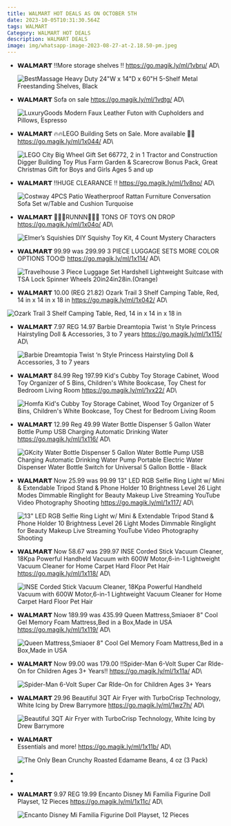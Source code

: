```yaml
---
title: WALMART HOT DEALS AS ON OCTOBER 5TH
date: 2023-10-05T10:31:30.564Z
tags: WALMART
Category: WALMART HOT DEALS
description: WALMART DEALS
image: img/whatsapp-image-2023-08-27-at-2.18.50-pm.jpeg
---
```

* 𝗪𝗔𝗟𝗠𝗔𝗥𝗧 
  ‼️More storage shelves ‼️
  https://go.magik.ly/ml/1vbru/
  AD\
  <!--StartFragment-->

  ![BestMassage Heavy Duty 24"W x 14"D x 60"H 5-Shelf Metal Freestanding Shelves, Black](https://i5.walmartimages.com/asr/203cca27-6d96-480b-8012-b5365e0c504c.be43012883339e07046a5503b01e524a.jpeg?odnHeight=612&odnWidth=612&odnBg=FFFFFF)

  <!--EndFragment-->
* 𝗪𝗔𝗟𝗠𝗔𝗥𝗧 
  Sofa on sale
  https://go.magik.ly/ml/1vdtg/
  AD\
  <!--StartFragment-->

  ![LuxuryGoods Modern Faux Leather Futon with Cupholders and Pillows, Espresso](https://i5.walmartimages.com/seo/LuxuryGoods-Modern-Faux-Leather-Futon-with-Cupholders-and-Pillows-Espresso_c25cd9d4-40ff-4237-b315-633e9cd71153.24df4a420391f00cbe4cc5395fdd229b.jpeg?odnHeight=612&odnWidth=612&odnBg=FFFFFF)

  <!--EndFragment-->
* 𝗪𝗔𝗟𝗠𝗔𝗥𝗧 
  🔥🔥LEGO Building Sets on Sale. More available 🤩🤩 
  https://go.magik.ly/ml/1x044/
  AD\
  <!--StartFragment-->

  ![LEGO City Big Wheel Gift Set 66772, 2 in 1 Tractor and Construction Digger Building Toy Plus Farm Garden & Scarecrow Bonus Pack, Great  Christmas Gift for Boys and Girls Ages 5 and up](https://i5.walmartimages.com/seo/LEGO-City-Big-Wheel-Gift-Set-66772-2-1-Tractor-Construction-Digger-Building-Toy-Plus-Farm-Garden-Scarecrow-Bonus-Pack-Great-Christmas-Boys-Girls-Ages_99ef7d99-7e3b-4782-8c80-7c3405915c15.04bfbb5398c6b403df5159e242a065fc.jpeg?odnHeight=768&odnWidth=768&odnBg=FFFFFF)

  <!--EndFragment-->
* 𝗪𝗔𝗟𝗠𝗔𝗥𝗧 
  ‼️HUGE CLEARANCE ‼️
  https://go.magik.ly/ml/1v8no/
  AD\
  <!--StartFragment-->

  ![Costway 4PCS Patio Weatherproof Rattan Furniture Conversation Sofa Set w/Table and Cushion Turquoise](https://i5.walmartimages.com/seo/Costway-4PCS-Patio-Weatherproof-Rattan-Furniture-Conversation-Sofa-Set-w-Table-and-Cushion-Turquoise_5dd5fec9-ed75-4dd7-b6bd-d0277df70875.804f5cdaf2d81432c1eb7e6f0a52cd8a.jpeg?odnHeight=768&odnWidth=768&odnBg=FFFFFF)

  <!--EndFragment-->
* 𝗪𝗔𝗟𝗠𝗔𝗥𝗧 
  🏃‍♀️🏃RUNNN🏃‍♀️🏃
   TONS OF TOYS ON DROP 
  https://go.magik.ly/ml/1x04o/
  AD\
  <!--StartFragment-->

  ![Elmer’s Squishies DIY Squishy Toy Kit, 4 Count Mystery Characters](https://i5.walmartimages.com/asr/1b57616d-58f4-4c50-880d-598a253b36da.0434dd36880b23773e56e6e088d95d6a.jpeg?odnHeight=768&odnWidth=768&odnBg=FFFFFF)

  <!--EndFragment-->
* 𝗪𝗔𝗟𝗠𝗔𝗥𝗧 
  99.99 was 299.99
  3 PIECE LUGGAGE SETS  MORE COLOR OPTIONS TOO😍
  https://go.magik.ly/ml/1x114/
  AD\
  <!--StartFragment-->

  ![Travelhouse 3 Piece Luggage Set Hardshell Lightweight Suitcase with TSA Lock Spinner Wheels 20in24in28in.(Orange)](https://i5.walmartimages.com/seo/Travelhouse-3-Piece-Luggage-Set-Hardshell-Lightweight-Suitcase-with-TSA-Lock-Spinner-Wheels-20in24in28in-Orange_3ffcd937-4e50-49a7-a539-a02a3075b16b.a9815d2cd576911c3f84dbdbaa83eaa0.jpeg?odnHeight=2000&odnWidth=2000&odnBg=FFFFFF)

  <!--EndFragment-->
*  𝗪𝗔𝗟𝗠𝗔𝗥𝗧
  10.00 (REG 21.82)
  Ozark Trail 3 Shelf Camping Table, Red, 14 in x 14 in x 18 in
  https://go.magik.ly/ml/1x042/
  AD\
  <!--StartFragment-->


  ![Ozark Trail 3 Shelf Camping Table, Red, 14 in x 14 in x 18 in](https://i5.walmartimages.com/seo/Ozark-Trail-3-Shelf-Camping-Table-Red-14-in-x-14-in-x-18-in_5f99f2a3-429f-41f1-b470-573dc8d0b144_1.4a98f89176488bc0168862602db0bc8a.jpeg?odnHeight=612&odnWidth=612&odnBg=FFFFFF)

  <!--EndFragment-->
* 𝗪𝗔𝗟𝗠𝗔𝗥𝗧
  7.97 REG 14.97
  Barbie Dreamtopia Twist ‘n Style Princess Hairstyling Doll & Accessories, 3 to 7 years
  https://go.magik.ly/ml/1x115/
  AD\
  <!--StartFragment-->

  ![Barbie Dreamtopia Twist ‘n Style Princess Hairstyling Doll & Accessories, 3 to 7 years](https://i5.walmartimages.com/seo/Barbie-Dreamtopia-Twist-n-Style-Princess-Hairstyling-Doll-Accessories-3-to-7-years_f3ab85e3-264b-415a-98a1-528a0ab7613d.d0b29a732f5388d5b71ac8d0c25bd45d.jpeg?odnHeight=2000&odnWidth=2000&odnBg=FFFFFF)

  <!--EndFragment-->
* 𝗪𝗔𝗟𝗠𝗔𝗥𝗧
  84.99 Reg 197.99
  Kid's Cubby Toy Storage Cabinet, Wood Toy Organizer of 5 Bins, Children's White Bookcase, Toy Chest for Bedroom Living Room
  https://go.magik.ly/ml/1vx22/
  AD\
  <!--StartFragment-->

  ![Homfa Kid's Cubby Toy Storage Cabinet, Wood Toy Organizer of 5 Bins, Children's White Bookcase, Toy Chest for Bedroom Living Room](https://i5.walmartimages.com/seo/Homfa-Kid-s-Cubby-Toy-Storage-Cabinet-Wood-Toy-Organizer-of-5-Bins-Children-s-White-Bookcase-Toy-Chest-for-Bedroom-Living-Room_5ae018f2-b374-499d-80cd-51cf1cfed996.bd0ef73d6961653138bab24a17ade4a1.jpeg?odnHeight=2000&odnWidth=2000&odnBg=FFFFFF)

  <!--EndFragment-->
* 𝗪𝗔𝗟𝗠𝗔𝗥𝗧
  12.99 Reg 49.99
  Water Bottle Dispenser 5 Gallon Water Bottle Pump USB Charging Automatic Drinking Water
  https://go.magik.ly/ml/1x116/
  AD\
  <!--StartFragment-->

  ![GKcity Water Bottle Dispenser 5 Gallon Water Bottle Pump USB Charging Automatic Drinking Water Pump Portable Electric Water Dispenser Water Bottle Switch for Universal 5 Gallon Bottle - Black](https://i5.walmartimages.com/asr/d1477a1f-3841-493e-977f-e9ddd14ec382.4a825e0f397491003d6e41a210dd13b5.jpeg?odnHeight=768&odnWidth=768&odnBg=FFFFFF)

  <!--EndFragment-->
* 𝗪𝗔𝗟𝗠𝗔𝗥𝗧
  Now 25.99 was 99.99
  13" LED RGB Selfie Ring Light w/ Mini & Extendable Tripod Stand & Phone Holder 10 Brightness Level 26 Light Modes Dimmable Ringlight for Beauty Makeup Live Streaming YouTube Video Photography Shooting
  https://go.magik.ly/ml/1x117/
  AD\
  <!--StartFragment-->

  ![13" LED RGB Selfie Ring Light w/ Mini & Extendable Tripod Stand & Phone Holder 10 Brightness Level 26 Light Modes Dimmable Ringlight for Beauty Makeup Live Streaming YouTube Video Photography Shooting](https://i5.walmartimages.com/seo/13-LED-RGB-Selfie-Ring-Light-w-Mini-Extendable-Tripod-Stand-Phone-Holder-10-Brightness-Level-26-Modes-Dimmable-Ringlight-Beauty-Makeup-Live-Streaming_f9079a1d-f15a-41a1-95af-3aa2c0c9dd92.e3bfa9a444eb132c5683d30493e213a3.jpeg?odnHeight=2000&odnWidth=2000&odnBg=FFFFFF)

  <!--EndFragment-->
* 𝗪𝗔𝗟𝗠𝗔𝗥𝗧
  Now 58.67 was 299.97
  INSE Corded Stick Vacuum Cleaner, 18Kpa Powerful Handheld Vacuum with 600W Motor,6-in-1 Lightweight Vacuum Cleaner for Home Carpet Hard Floor Pet Hair
  https://go.magik.ly/ml/1x118/
  AD\
  <!--StartFragment-->

  ![INSE Corded Stick Vacuum Cleaner, 18Kpa Powerful Handheld Vacuum with 600W Motor,6-in-1 Lightweight Vacuum Cleaner for Home Carpet Hard Floor Pet Hair](https://i5.walmartimages.com/seo/INSE-Corded-Stick-Vacuum-Cleaner-18Kpa-Powerful-Handheld-600W-Motor-6-in-1-Lightweight-Cleaner-Home-Carpet-Hard-Floor-Pet-Hair_91edaaa6-bb3b-475b-b94a-511bb2db07cf.90d04e9813cf0ada8a0f1fe99385befa.jpeg?odnHeight=2000&odnWidth=2000&odnBg=FFFFFF)

  <!--EndFragment-->
* 𝗪𝗔𝗟𝗠𝗔𝗥𝗧
  Now 189.99 was 435.99
  Queen Mattress,Smiaoer 8" Cool Gel Memory Foam Mattress,Bed in a Box,Made in USA
  https://go.magik.ly/ml/1x119/
  AD\
  <!--StartFragment-->

  ![Queen Mattress,Smiaoer 8" Cool Gel Memory Foam Mattress,Bed in a Box,Made in USA](https://i5.walmartimages.com/asr/ef166f30-fd23-4b89-adf9-f5e192031da1.3268c0e0a613fab0509618de44e9f27e.jpeg?odnHeight=2000&odnWidth=2000&odnBg=FFFFFF)

  <!--EndFragment-->
* 𝗪𝗔𝗟𝗠𝗔𝗥𝗧 
  Now 99.00 was 179.00
  ‼️Spider-Man 6-Volt Super Car RIde-On for Children Ages 3+ Years‼️
  https://go.magik.ly/ml/1x11a/
  AD\
  <!--StartFragment-->

  ![Spider-Man 6-Volt Super Car RIde-On for Children Ages 3+ Years](https://i5.walmartimages.com/seo/Spider-Man-6-Volt-Super-Car-RIde-On-for-Children-Ages-3-Years_b0edde50-aa64-49d4-b220-f667a95c46de.34cd37f7a8a66c9e02845dcd39accc1a.jpeg?odnHeight=2000&odnWidth=2000&odnBg=FFFFFF)

  <!--EndFragment-->


* 𝗪𝗔𝗟𝗠𝗔𝗥𝗧 
  29.96
  Beautiful 3QT Air Fryer with TurboCrisp Technology, White Icing by Drew Barrymore
  https://go.magik.ly/ml/1wz7h/
  AD\
  <!--StartFragment-->

  ![Beautiful 3QT Air Fryer with TurboCrisp Technology, White Icing by Drew Barrymore](https://i5.walmartimages.com/asr/0bcc0b03-f979-4388-b1ee-a230092f5d7b.0b50d1befddfa954df7bc0c633fee64b.jpeg?odnHeight=768&odnWidth=768&odnBg=FFFFFF)

  <!--EndFragment-->
* 𝗪𝗔𝗟𝗠𝗔𝗥𝗧 \
   Essentials and more!
  https://go.magik.ly/ml/1x11b/
  AD\
  <!--StartFragment-->

  ![The Only Bean Crunchy Roasted Edamame Beans, 4 oz (3 Pack)](https://i5.walmartimages.com/seo/The-Only-Bean-Crunchy-Roasted-Edamame-Beans-4-oz-3-Pack_d8a6d3ce-8d04-4ecf-8c44-81b1889869ed.73173d3fcab5553774c4b06d37a11d83.png?odnHeight=612&odnWidth=612&odnBg=FFFFFF)

  <!--EndFragment-->
*
*
* 𝗪𝗔𝗟𝗠𝗔𝗥𝗧 
  9.97 REG 19.99
  Encanto Disney Mi Familia Figurine Doll Playset, 12 Pieces
  https://go.magik.ly/ml/1x11c/
  AD\
  <!--StartFragment-->

  ![Encanto Disney Mi Familia Figurine Doll Playset, 12 Pieces](https://i5.walmartimages.com/seo/Encanto-Disney-Mi-Familia-Figurine-Doll-Playset-12-Pieces_5940c68d-a3fe-43f9-879a-a6e64679d530.61a32f685814c5648ffe0011317d4ac5.jpeg?odnHeight=2000&odnWidth=2000&odnBg=FFFFFF)

  <!--EndFragment-->